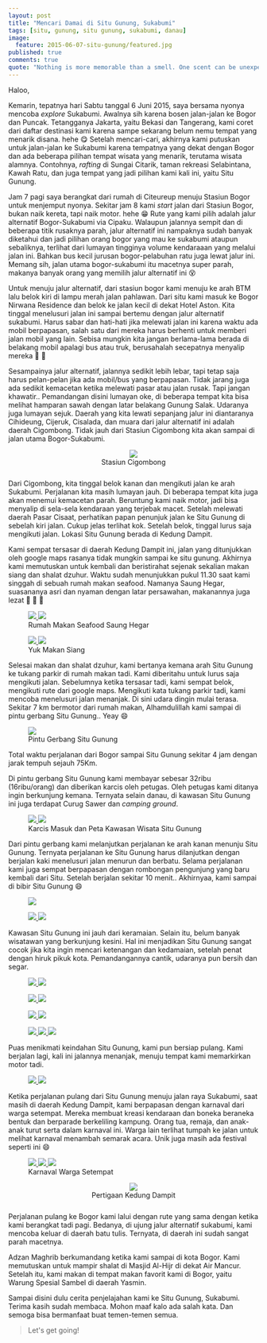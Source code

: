 ```yaml
---
layout: post
title: "Mencari Damai di Situ Gunung, Sukabumi"
tags: [situ, gunung, situ gunung, sukabumi, danau]
image:
  feature: 2015-06-07-situ-gunung/featured.jpg
published: true
comments: true
quote: "Nothing is more memorable than a smell. One scent can be unexpected, momentary and fleeting, yet conjure up a childhood summer beside a lake in the mountains. (Diane Ackerman)"
---
```


Haloo,

Kemarin, tepatnya hari Sabtu tanggal 6 Juni 2015, saya bersama nyonya mencoba _explore_ Sukabumi. Awalnya sih karena bosen jalan-jalan ke Bogor dan Puncak. Tetangganya Jakarta, yaitu Bekasi dan Tangerang, kami coret dari daftar destinasi kami karena sampe sekarang belum nemu tempat yang menarik disana. hehe :yum: Setelah mencari-cari, akhirnya kami putuskan untuk jalan-jalan ke Sukabumi karena tempatnya yang dekat dengan Bogor dan ada beberapa pilihan tempat wisata yang menarik, terutama wisata alamnya. Contohnya, _rafting_ di Sungai Citarik, taman rekreasi Selabintana, Kawah Ratu, dan juga tempat yang jadi pilihan kami kali ini, yaitu Situ Gunung.

Jam 7 pagi saya berangkat dari rumah di Citeureup menuju Stasiun Bogor untuk menjemput nyonya. Sekitar jam 8 kami _start_ jalan dari Stasiun Bogor, bukan naik kereta, tapi naik motor. hehe :grin: Rute yang kami pilih adalah jalur alternatif Bogor-Sukabumi via Cipaku. Walaupun jalannya sempit dan di beberapa titik rusaknya parah, jalur alternatif ini nampaknya sudah banyak diketahui dan jadi pilihan orang bogor yang mau ke sukabumi ataupun sebaliknya, terlihat dari lumayan tingginya volume kendaraaan yang melalui jalan ini. Bahkan bus kecil jurusan bogor-pelabuhan ratu juga lewat jalur ini. Memang sih, jalan utama bogor-sukabumi itu macetnya super parah, makanya banyak orang yang memilih jalur alternatif ini :dizzy_face:

Untuk menuju jalur alternatif, dari stasiun bogor kami menuju ke arah BTM lalu belok kiri di lampu merah jalan pahlawan. Dari situ kami masuk ke Bogor Nirwana Residence dan belok ke jalan kecil di dekat Hotel Aston. Kita tinggal menelusuri jalan ini sampai bertemu dengan jalur alternatif sukabumi. Harus sabar dan hati-hati jika melewati jalan ini karena waktu ada mobil berpapasan, salah satu dari mereka harus berhenti untuk memberi jalan mobil yang lain. Sebisa mungkin kita jangan berlama-lama berada di belakang mobil apalagi bus atau truk, berusahalah secepatnya menyalip mereka :bus: :wave:

Sesampainya jalur alternatif, jalannya sedikit lebih lebar, tapi tetap saja harus pelan-pelan jika ada mobil/bus yang berpapasan. Tidak jarang juga ada sedikit kemacetan ketika melewati pasar atau jalan rusak. Tapi jangan khawatir.. Pemandangan disini lumayan oke, di beberapa tempat kita bisa melihat hamparan sawah dengan latar belakang Gunung Salak. Udaranya juga lumayan sejuk. Daerah yang kita lewati sepanjang jalur ini diantaranya Cihideung, Cijeruk, Cisalada, dan muara dari jalur alternatif ini adalah daerah Cigombong. Tidak jauh dari Stasiun Cigombong kita akan sampai di jalan utama Bogor-Sukabumi.

<figure style="width:80%; text-align:center; margin: 0 auto 1.625rem">
    <a href="/images/2015-06-07-situ-gunung/IMG_20150606_161824.jpg">
    	<img src="/images/2015-06-07-situ-gunung/IMG_20150606_161824.jpg">
   	</a>
    <figcaption>Stasiun Cigombong</figcaption>
</figure>

Dari Cigombong, kita tinggal belok kanan dan mengikuti jalan ke arah Sukabumi. Perjalanan kita masih lumayan jauh. Di beberapa tempat kita juga akan menemui kemacetan parah. Beruntung kami naik motor, jadi bisa menyalip di sela-sela kendaraan yang terjebak macet. Setelah melewati daerah Pasar Cisaat, perhatikan papan penunjuk jalan ke Situ Gunung di sebelah kiri jalan. Cukup jelas terlihat kok. Setelah belok, tinggal lurus saja mengikuti jalan. Lokasi Situ Gunung berada di Kedung Dampit.

Kami sempat tersasar di daerah Kedung Dampit ini, jalan yang ditunjukkan oleh google maps rasanya tidak mungkin sampai ke situ gunung. Akhirnya kami memutuskan untuk kembali dan beristirahat sejenak sekalian makan siang dan shalat dzuhur. Waktu sudah menunjukkan pukul 11.30 saat kami singgah di sebuah rumah makan seafood. Namanya Saung Hegar, suasananya asri dan nyaman dengan latar persawahan, makanannya juga lezat :fork_and_knife: :fried_shrimp: :rice:

<figure class="half">
    <a href="/images/2015-06-07-situ-gunung/IMG_20150606_141212.jpg">
    	<img src="/images/2015-06-07-situ-gunung/IMG_20150606_141212.jpg">
   	</a>
   	<a href="/images/2015-06-07-situ-gunung/IMG_20150606_122033.jpg">
    	<img src="/images/2015-06-07-situ-gunung/IMG_20150606_122033.jpg">
   	</a>
    <figcaption>Rumah Makan Seafood Saung Hegar</figcaption>
</figure>

<figure class="half">
    <a href="/images/2015-06-07-situ-gunung/IMG_20150606_122023.jpg">
    	<img src="/images/2015-06-07-situ-gunung/IMG_20150606_122023.jpg">
   	</a>
   	<a href="/images/2015-06-07-situ-gunung/IMG_20150606_114101.jpg">
    	<img src="/images/2015-06-07-situ-gunung/IMG_20150606_114101.jpg">
   	</a>
    <figcaption>Yuk Makan Siang</figcaption>
</figure>

Selesai makan dan shalat dzuhur, kami bertanya kemana arah Situ Gunung ke tukang parkir di rumah makan tadi. Kami diberitahu untuk lurus saja mengikuti jalan. Sebelumnya ketika tersasar tadi, kami sempat belok, mengikuti rute dari google maps. Mengikuti kata tukang parkir tadi, kami mencoba menelusuri jalan menanjak. Di sini udara dingin mulai terasa. Sekitar 7 km bermotor dari rumah makan, Alhamdulillah kami sampai di pintu gerbang Situ Gunung.. Yeay :smile:

<figure>
    <a href="/images/2015-06-07-situ-gunung/IMG_20150606_135952.jpg">
    	<img src="/images/2015-06-07-situ-gunung/IMG_20150606_135952.jpg">
   	</a>
    <figcaption>Pintu Gerbang Situ Gunung</figcaption>
</figure>

Total waktu perjalanan dari Bogor sampai Situ Gunung sekitar 4 jam dengan jarak tempuh sejauh 75Km.

Di pintu gerbang Situ Gunung kami membayar sebesar 32ribu (16ribu/orang) dan diberikan karcis oleh petugas. Oleh petugas kami ditanya ingin berkunjung kemana. Ternyata selain danau, di kawasan Situ Gunung ini juga terdapat Curug Sawer dan _camping ground_.

<figure class="half">
   	<a href="/images/2015-06-07-situ-gunung/IMG_20150606_125846.jpg">
    	<img src="/images/2015-06-07-situ-gunung/IMG_20150606_125846.jpg">
   	</a>
    <a href="/images/2015-06-07-situ-gunung/IMG_20150606_135901.jpg">
    	<img src="/images/2015-06-07-situ-gunung/IMG_20150606_135901.jpg">
   	</a>
    <figcaption>Karcis Masuk dan Peta Kawasan Wisata Situ Gunung</figcaption>
</figure>

Dari pintu gerbang kami melanjutkan perjalanan ke arah kanan menunju Situ Gunung. Ternyata perjalanan ke Situ Gunung harus dilanjutkan dengan berjalan kaki menelusuri jalan menurun dan berbatu. Selama perjalanan kami juga sempat berpapasan dengan rombongan pengunjung yang baru kembali dari Situ. Setelah berjalan sekitar 10 menit.. Akhirnyaa, kami sampai di bibir Situ Gunung :smile:

<figure>
   	<a href="/images/2015-06-07-situ-gunung/IMG_20150606_130906.jpg">
    	<img src="/images/2015-06-07-situ-gunung/IMG_20150606_130906.jpg">
   	</a>
    <figcaption></figcaption>
</figure>

<figure class="half">
   	<a href="/images/2015-06-07-situ-gunung/IMG_20150606_130614.jpg">
    	<img src="/images/2015-06-07-situ-gunung/IMG_20150606_130614.jpg">
   	</a>
    <a href="/images/2015-06-07-situ-gunung/IMG_20150606_130634.jpg">
    	<img src="/images/2015-06-07-situ-gunung/IMG_20150606_130634.jpg">
   	</a>
    <figcaption></figcaption>
</figure>

Kawasan Situ Gunung ini jauh dari keramaian. Selain itu, belum banyak wisatawan yang berkunjung kesini. Hal ini menjadikan Situ Gunung sangat cocok jika kita ingin mencari ketenangan dan kedamaian, setelah penat dengan hiruk pikuk kota. Pemandangannya cantik, udaranya pun bersih dan segar.

<figure class="half">
    <a href="/images/2015-06-07-situ-gunung/IMG_20150606_130618.jpg">
    	<img src="/images/2015-06-07-situ-gunung/IMG_20150606_130618.jpg">
   	</a>
   	<a href="/images/2015-06-07-situ-gunung/IMG_20150606_130901.jpg">
    	<img src="/images/2015-06-07-situ-gunung/IMG_20150606_130901.jpg">
   	</a>
</figure>

<figure class="half">
    <a href="/images/2015-06-07-situ-gunung/IMG_20150606_131228.jpg">
    	<img src="/images/2015-06-07-situ-gunung/IMG_20150606_131228.jpg">
   	</a>
   	<a href="/images/2015-06-07-situ-gunung/IMG_20150606_131511.jpg">
    	<img src="/images/2015-06-07-situ-gunung/IMG_20150606_131511.jpg">
   	</a>
    <figcaption></figcaption>
</figure>

<figure class="half">
   	<a href="/images/2015-06-07-situ-gunung/IMG_20150606_134135.jpg">
    	<img src="/images/2015-06-07-situ-gunung/IMG_20150606_134135.jpg">
   	</a>
   	<a href="/images/2015-06-07-situ-gunung/IMG_20150606_131144.jpg">
    	<img src="/images/2015-06-07-situ-gunung/IMG_20150606_131144.jpg">
   	</a>
   	<figcaption></figcaption>
</figure>

<figure class="third">
   	<a href="/images/2015-06-07-situ-gunung/IMG_20150606_130917.jpg">
    	<img src="/images/2015-06-07-situ-gunung/IMG_20150606_130917.jpg">
   	</a>
   	<a href="/images/2015-06-07-situ-gunung/IMG_20150606_131149.jpg">
    	<img src="/images/2015-06-07-situ-gunung/IMG_20150606_131149.jpg">
   	</a>
   	<a href="/images/2015-06-07-situ-gunung/IMG_20150606_131151.jpg">
    	<img src="/images/2015-06-07-situ-gunung/IMG_20150606_131151.jpg">
   	</a>
</figure>

Puas menikmati keindahan Situ Gunung, kami pun bersiap pulang. Kami berjalan lagi, kali ini jalannya menanjak, menuju tempat kami memarkirkan motor tadi.

<figure class="half">
   	<a href="/images/2015-06-07-situ-gunung/IMG_20150606_134404.jpg">
    	<img src="/images/2015-06-07-situ-gunung/IMG_20150606_134404.jpg">
   	</a>
   	<a href="/images/2015-06-07-situ-gunung/IMG_20150606_134407.jpg">
    	<img src="/images/2015-06-07-situ-gunung/IMG_20150606_134407.jpg">
   	</a>
   	<figcaption></figcaption>
</figure>

Ketika perjalanan pulang dari Situ Gunung menuju jalan raya Sukabumi, saat masih di daerah Kedung Dampit, kami berpapasan dengan karnaval dari warga setempat. Mereka membuat kreasi kendaraan dan boneka beraneka bentuk dan berparade berkeliling kampung. Orang tua, remaja, dan anak-anak turut serta dalam karnaval ini. Warga lain terlihat tumpah ke jalan untuk melihat karnaval menambah semarak acara. Unik juga masih ada festival seperti ini :smile:

<figure class="third">
   	<a href="/images/2015-06-07-situ-gunung/IMG_20150606_143112.jpg">
    	<img src="/images/2015-06-07-situ-gunung/IMG_20150606_143112.jpg">
   	</a>
   	<a href="/images/2015-06-07-situ-gunung/IMG_20150606_143047.jpg">
    	<img src="/images/2015-06-07-situ-gunung/IMG_20150606_143047.jpg">
   	</a>
   	<a href="/images/2015-06-07-situ-gunung/IMG_20150606_143152.jpg">
    	<img src="/images/2015-06-07-situ-gunung/IMG_20150606_143152.jpg">
   	</a>
   	<figcaption>Karnaval Warga Setempat</figcaption>
</figure>

<figure style="width:80%; text-align:center; margin: 0 auto 1.625rem">
    <a href="/images/2015-06-07-situ-gunung/IMG_20150606_143524.jpg">
    	<img src="/images/2015-06-07-situ-gunung/IMG_20150606_143524.jpg">
   	</a>
    <figcaption>Pertigaan Kedung Dampit</figcaption>
</figure>

Perjalanan pulang ke Bogor kami lalui dengan rute yang sama dengan ketika kami berangkat tadi pagi. Bedanya, di ujung jalur alternatif sukabumi, kami mencoba keluar di daerah batu tulis. Ternyata, di daerah ini sudah sangat parah macetnya.

Adzan Maghrib berkumandang ketika kami sampai di kota Bogor. Kami memutuskan untuk mampir shalat di Masjid Al-Hijr di dekat Air Mancur. Setelah itu, kami makan di tempat makan favorit kami di Bogor, yaitu Warung Spesial Sambel di daerah Yasmin.

Sampai disini dulu cerita penjelajahan kami ke Situ Gunung, Sukabumi. Terima kasih sudah membaca. Mohon maaf kalo ada salah kata. Dan semoga bisa bermanfaat buat temen-temen semua.

> Let's get going!
